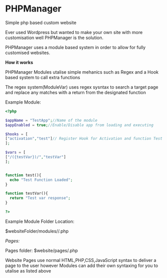 # PHPManager
Simple php based custom website


Ever used Wordpress but wanted to make your own site with more customisation well PHPManager is the solution.

PHPManager uses a module based system in order to allow for fully customised websites.




 **How it works**
 
 PHPManager Modules utalise simple mehanics such as Regex and a Hook based system to call extra functions
 
 The regex system(ModuleVar) uses regex sysntax to search a target page and replace any matches with a return from the designated function
 
Example Module:
```php
<?php

$appName = "TestApp";//Name of the module
$appEnabled = true;//Enable/Disable app from loading and executing

$hooks = [
["activation","test"]// Register Hook for Activation and function Test
];

$vars = [
["/({testVar})/","testVar"]
];


function test(){
  echo "Test Function Loaded";
}

function testVar(){
  return "Test var response";
}

?>
 ```
 
 Example Module Folder Location:
 
 $websiteFolder/modules/<appname>/<appname>.php
 
 
 *Pages:*
 
 Pages folder: $website/pages/<pagename>.php
 
 Website Pages use normal HTML,PHP,CSS,JavaScript syntax to deliver a page to the user however
Modules can add their own syntaxing for you to utalise as listed above
 
 
 
 
 

